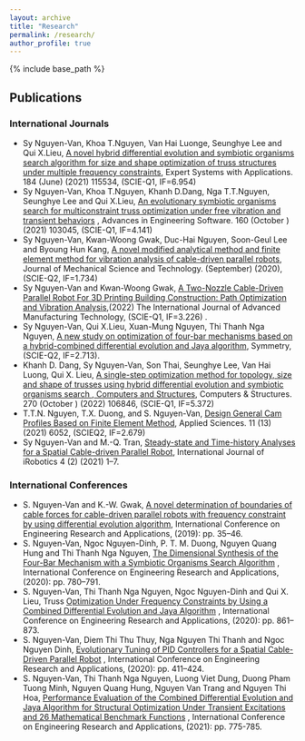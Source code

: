 ```yaml
---
layout: archive
title: "Research"
permalink: /research/
author_profile: true
---
```


{% include base_path %}


## Publications 



### International Journals

- Sy Nguyen-Van, Khoa T.Nguyen, Van Hai Luonge, Seunghye Lee and Qui
X.Lieu, [A novel hybrid differential evolution and symbiotic organisms search algorithm for size and shape optimization of truss structures under multiple frequency
constraints](https://www.sciencedirect.com/science/article/abs/pii/S0957417421009416), Expert Systems with Applications. 184 (June) (2021) 115534,
(SCIE-Q1, IF=6.954)
- Sy Nguyen-Van, Khoa T.Nguyen, Khanh D.Dang, Nga T.T.Nguyen, Seunghye
Lee and Qui X.Lieu, [An evolutionary symbiotic organisms search for multiconstraint truss optimization under free vibration and transient behaviors](https://www.sciencedirect.com/science/article/abs/pii/S0965997821000740) , Advances
in Engineering Software. 160 (October ) (2021) 103045, (SCIE-Q1, IF=4.141)
- Sy Nguyen-Van, Kwan-Woong Gwak, Duc-Hai Nguyen, Soon-Geul Lee and
Byoung Hun Kang, [A novel modified analytical method and finite element method
for vibration analysis of cable-driven parallel robots](https://link.springer.com/article/10.1007/s12206-020-0809-9), Journal of Mechanical Science and Technology. (September) (2020), (SCIE-Q2, IF=1.734)
- Sy Nguyen-Van and Kwan-Woong Gwak, [A Two-Nozzle Cable-Driven Parallel Robot For 3D Printing Building Construction: Path Optimization and Vibration
Analysis](https://link.springer.com/article/10.1007/s00170-022-08919-5),(2022) The International Journal of Advanced Manufacturing Technology, (SCIE-Q1, IF=3.226) .
- Sy Nguyen-Van, Qui X.Lieu, Xuan-Mung Nguyen, Thi Thanh Nga Nguyen,
[A new study on optimization of four-bar mechanisms based on a hybrid-combined
differential evolution and Jaya algorithm](https://www.mdpi.com/2073-8994/14/2/381), Symmetry, (SCIE-Q2, IF=2.713).
- Khanh D. Dang, Sy Nguyen-Van, Son Thai, Seunghye Lee, Van Hai Luong, Qui X. Lieu, [A single-step optimization method for topology,
size and shape of trusses using hybrid differential evolution and symbiotic organisms
search , Computers and Structures](https://www.sciencedirect.com/science/article/pii/S0045794922001067), Computers & Structures. 270 (October ) (2022) 106846,
(SCIE-Q1, IF=5.372) 
- T.T.N. Nguyen, T.X. Duong, and S. Nguyen-Van, [Design General Cam Profiles
Based on Finite Element Method](https://www.mdpi.com/2076-3417/11/13/6052), Applied Sciences. 11 (13) (2021) 6052, (SCIEQ2, IF=2.679)
- Sy Nguyen-Van and M.-Q. Tran, [Steady-state and Time-history Analyses for a Spatial Cable-driven Parallel Robot](https://iroboticsjournal.org/index.php/irobotics/article/view/87), International Journal of iRobotics 4 (2) (2021)
1–7.


### International Conferences

- S. Nguyen-Van and K.-W. Gwak, [A novel determination of boundaries of cable
forces for cable-driven parallel robots with frequency constraint by using differential
evolution algorithm](https://link.springer.com/chapter/10.1007/978-3-030-37497-6_4), International Conference on Engineering Research and
Applications, (2019): pp. 35–46.
- S. Nguyen-Van, Ngoc Nguyen-Dinh, P. T. M. Duong, Nguyen Quang Hung
and Thi Thanh Nga Nguyen, [The Dimensional Synthesis of the Four-Bar Mechanism with a Symbiotic Organisms Search Algorithm](https://link.springer.com/chapter/10.1007/978-3-030-64719-3_85) , International Conference
on Engineering Research and Applications, (2020): pp. 780–791.
- S. Nguyen-Van, Thi Thanh Nga Nguyen, Ngoc Nguyen-Dinh and Qui X. Lieu,
Truss [Optimization Under Frequency Constraints by Using a Combined Differential
Evolution and Jaya Algorithm](https://link.springer.com/chapter/10.1007/978-3-030-64719-3_95) , International Conference on Engineering Research and Applications, (2020): pp. 861–873.
- S. Nguyen-Van, Diem Thi Thu Thuy, Nga Nguyen Thi Thanh and Ngoc
Nguyen Dinh, [Evolutionary Tuning of PID Controllers for a Spatial Cable-Driven
Parallel Robot](https://link.springer.com/chapter/10.1007/978-3-030-64719-3_46) , International Conference on Engineering Research and Applications, (2020): pp. 411–424.
- S. Nguyen-Van, Thi Thanh Nga Nguyen, Luong Viet Dung, Duong Pham
Tuong Minh, Nguyen Quang Hung, Nguyen Van Trang and Nguyen Thi
Hoa, [Performance Evaluation of the Combined Differential Evolution and Jaya Algorithm for Structural Optimization Under Transient Excitations and 26 Mathematical Benchmark Functions](https://link.springer.com/chapter/10.1007/978-3-030-92574-1_79) , 
International Conference on Engineering Research
and Applications, (2021): pp. 775-785.



